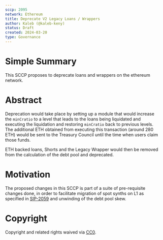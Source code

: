 ```yaml
---
sccp: 2095
network: Ethereum
title: Deprecate V2 Legacy Loans / Wrappers
author: Kaleb (@kaleb-keny)
status: Draft
created: 2024-03-20
type: Governance
---
```


# Simple Summary

This SCCP proposes to deprecate loans and wrappers on the ethereum network. 

# Abstract

Deprecation would take place by setting up a module that would increase the `minCratio` to a level that leads to the loans being liquidated and executing the liquidation and restoring `minCratio` back to previous levels. The additional ETH obtained from executing this transaction (around 280 ETH) would be sent to the Treasury Council until the time when users claim those funds.

ETH backed loans, Shorts and the Legacy Wrapper would then be removed from the calculation of the debt pool and deprecated.

# Motivation

The proposed changes in this SCCP is part of a suite of pre-requisite changes done, in order to facilitate migration of spot synths on L1 as specified in [SIP-2059](https://sips.synthetix.io/sips/sip-2059/) and unwinding of the debt pool skew.

# Copyright

Copyright and related rights waived via [CC0](https://creativecommons.org/publicdomain/zero/1.0/).


